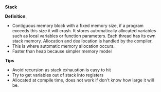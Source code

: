 **Stack**

**Definition**
* Contiguous memory block with a fixed memory size, if a program exceeds this size it will crash. It stores automatically allocated variables such as local variables or function parameters. Each thread has its own stack memory. Allocation and deallocation is handled by the compiler. 
* This is where automatic memory allocation occurs.
* Faster than heap because simpler memory model

**Tips**
* Avoid recursion as stack exhaustion is easy to hit
* Try to get variables out of stack into registers
* Allocated at compile time, does not work if don't know how large it will be.
